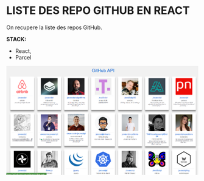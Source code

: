 # LISTE DES REPO GITHUB EN REACT

On recupere la liste des repos GitHub. 

**STACK:**

  - React,
  - Parcel

![alt text](image.png)
